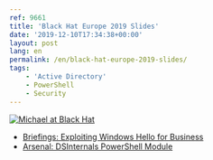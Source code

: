 ```yaml
---
ref: 9661
title: 'Black Hat Europe 2019 Slides'
date: '2019-12-10T17:34:38+00:00'
layout: post
lang: en
permalink: /en/black-hat-europe-2019-slides/
tags:
    - 'Active Directory'
    - PowerShell
    - Security
---
```


[![Michael at Black Hat](https://www.dsinternals.com/wp-content/uploads/Briefieng-Michael_-4-300x200.jpg)](https://www.dsinternals.com/wp-content/uploads/Briefieng-Michael_-4.jpg)

- [Briefings: Exploiting Windows Hello for Business](https://www.dsinternals.com/wp-content/uploads/eu-19-Grafnetter-Exploiting-Windows-Hello-for-Business.pdf)
- [Arsenal: DSInternals PowerShell Module](https://www.dsinternals.com/wp-content/uploads/eu-19-Grafnetter-DSInternals-PowerShell-Module.pdf)